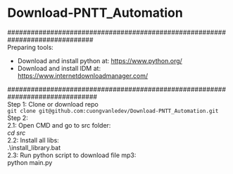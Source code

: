 # Download-PNTT_Automation
##############################################################################<br />
Preparing tools:<br />
* Download and install python at: https://www.python.org/<br />
* Download and install IDM at: https://www.internetdownloadmanager.com/<br />

###############################################################################<br />
Step 1: Clone or download repo<br />
``` git clone git@github.com:cuongvanledev/Download-PNTT_Automation.git ``` <br />
Step 2:<br />
    2.1: Open CMD and go to src folder:<br />
       *cd src<br />*
    2.2: Install all libs:<br />
        .\install_library.bat<br />
    2.3: Run python script to download file mp3:<br />
        python main.py<br />
